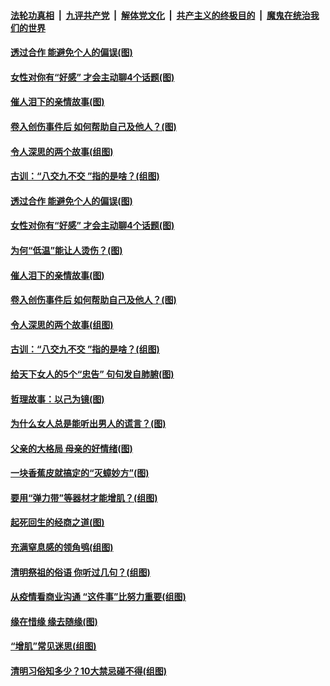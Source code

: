 

####  [法轮功真相](../../../../basic/blob/master/README.md?t=04080332) &nbsp;|&nbsp; [九评共产党](../../../../9ping.md/blob/master/README.md?t=04080332) &nbsp;|&nbsp; [解体党文化](../../../../jtdwh.md/blob/master/README.md?t=04080332)  &nbsp;|&nbsp; [共产主义的终极目的](../../../../gczydzjmd.md/blob/master/README.md?t=04080332) &nbsp;|&nbsp; [魔鬼在统治我们的世界](../../../../mgztzwmdsj.md/blob/master/README.md?t=04080332) 

#### [透过合作 能避免个人的偏误(图)](../pages/p8/968010.md?t=04080332) 

#### [女性对你有“好感” 才会主动聊4个话题(图)](../pages/p8/968003.md?t=04080332) 

#### [催人泪下的亲情故事(图)](../pages/p8/966761.md?t=04080332) 

#### [卷入创伤事件后 如何帮助自己及他人？(图)](../pages/p8/967927.md?t=04080332) 

#### [令人深思的两个故事(组图)](../pages/p8/967484.md?t=04080332) 

#### [古训：“八交九不交 ”指的是啥？(组图)](../pages/p8/967808.md?t=04080332) 

#### [透过合作 能避免个人的偏误(图)](../pages/p8/968010.md?t=04080332) 

#### [女性对你有“好感” 才会主动聊4个话题(图)](../pages/p8/968003.md?t=04080332) 

#### [为何“低温”能让人烫伤？(图)](../pages/p8/967929.md?t=04080332) 

#### [催人泪下的亲情故事(图)](../pages/p8/966761.md?t=04080332) 

#### [卷入创伤事件后 如何帮助自己及他人？(图)](../pages/p8/967927.md?t=04080332) 

#### [令人深思的两个故事(组图)](../pages/p8/967484.md?t=04080332) 

#### [古训：“八交九不交 ”指的是啥？(组图)](../pages/p8/967808.md?t=04080332) 

#### [给天下女人的5个“忠告” 句句发自肺腑(图)](../pages/p8/967806.md?t=04080332) 

#### [哲理故事：以己为镜(图)](../pages/p8/967268.md?t=04080332) 

#### [为什么女人总是能听出男人的谎言？(图)](../pages/p8/967812.md?t=04080332) 

#### [父亲的大格局 母亲的好情绪(图)](../pages/p8/967261.md?t=04080332) 

#### [一块香蕉皮就搞定的“灭蟑妙方”(图)](../pages/p8/966957.md?t=04080332) 

#### [要用“弹力带”等器材才能增肌？(组图)](../pages/p8/967661.md?t=04080332) 

#### [起死回生的经商之道(图)](../pages/p8/967492.md?t=04080332) 

#### [充满窒息感的领角鸮(组图)](../pages/p8/967640.md?t=04080332) 

#### [清明祭祖的俗语 你听过几句？(组图)](../pages/p8/965739.md?t=04080332) 

#### [从疫情看商业沟通 “这件事”比努力重要(组图)](../pages/p8/967638.md?t=04080332) 

#### [缘在惜缘 缘去随缘(图)](../pages/p8/967257.md?t=04080332) 

#### [“增肌”常见迷思(组图)](../pages/p8/967559.md?t=04080332) 

#### [清明习俗知多少？10大禁忌碰不得(组图)](../pages/p8/967031.md?t=04080332) 

